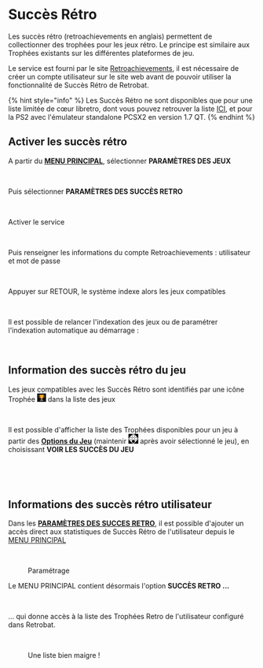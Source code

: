# Succès Rétro

Les succès rétro (retroachievements en anglais) permettent de collectionner des trophées pour les jeux rétro. Le principe est similaire aux Trophées existants sur les différentes plateformes de jeu.

Le service est fourni par le site [Retroachievements](https://retroachievements.org/), il est nécessaire de créer un compte utilisateur sur le site web avant de pouvoir utiliser la fonctionnalité de Succès Rétro de Retrobat.

{% hint style="info" %}
Les Succès Rétro ne sont disponibles que pour une liste limitée de cœur libretro, dont vous pouvez retrouver la liste [ICI](https://docs.libretro.com/guides/retroachievements/#cores-compatibility), et pour la PS2 avec l'émulateur standalone PCSX2 en version 1.7 QT.
{% endhint %}

## Activer les succès rétro

A partir du [**MENU PRINCIPAL**](../navigation/main-menu.md#parametres-des-jeux), sélectionner **PARAMÈTRES DES JEUX**

<div align="left">

<figure><img src="https://i.imgur.com/LJ0AgjE.png" alt=""><figcaption></figcaption></figure>

</div>

Puis sélectionner **PARAMÈTRES DES SUCCÈS RETRO**

<div align="left">

<figure><img src="https://i.imgur.com/guf1frt.png" alt=""><figcaption></figcaption></figure>

</div>

Activer le service

<div align="left">

<figure><img src="https://i.imgur.com/lg8B7uQ.png" alt=""><figcaption></figcaption></figure>

</div>

Puis renseigner les informations du compte Retroachievements : utilisateur et mot de passe

<div align="left">

<figure><img src="https://i.imgur.com/iGyCM8K.png" alt=""><figcaption></figcaption></figure>

</div>

Appuyer sur RETOUR, le système indexe alors les jeux compatibles

<div align="left">

<figure><img src="https://i.imgur.com/vMkmRun.png" alt=""><figcaption></figcaption></figure>

</div>

Il est possible de relancer l'indexation des jeux ou de paramétrer l'indexation automatique au démarrage :&#x20;

<div align="left">

<figure><img src="https://i.imgur.com/t1XGxcP.png" alt=""><figcaption></figcaption></figure>

</div>

## Information des succès rétro du jeu

Les jeux compatibles avec les Succès Rétro sont identifiés par une icône Trophée ![](<../.gitbook/assets/image (12).png>) dans la liste des jeux

<div align="left">

<figure><img src="https://i.imgur.com/Ol9B141.png" alt=""><figcaption></figcaption></figure>

</div>

Il est possible d'afficher la liste des Trophées disponibles pour un jeu à partir des [**Options du Jeu**](../navigation/game-options.md) (maintenir ![A](<../.gitbook/assets/image (20).png>) après avoir sélectionné le jeu), en choisissant **VOIR LES SUCCÈS DU JEU**

<div align="left">

<figure><img src="https://i.imgur.com/Yr8i8nu.png" alt=""><figcaption></figcaption></figure>

</div>

<div align="left">

<figure><img src="https://i.imgur.com/BpdvAFv.png" alt=""><figcaption></figcaption></figure>

</div>

## Informations des succès rétro utilisateur

Dans les [**PARAMÈTRES DES SUCCES RETRO**](retroachievements.md#activer-les-succes-retro), il est possible d'ajouter un accès direct aux statistiques de Succès Rétro de l'utilisateur depuis le [MENU PRINCIPAL](../navigation/main-menu.md)

<div align="left">

<figure><img src="https://i.imgur.com/Qj3mbvt.png" alt=""><figcaption><p>Paramétrage</p></figcaption></figure>

</div>

Le MENU PRINCIPAL contient désormais l'option **SUCCÈS RETRO ...**

<div align="left">

<figure><img src="https://i.imgur.com/sWbOqaR.png" alt=""><figcaption></figcaption></figure>

</div>

... qui donne accès à la liste des Trophées Retro de l'utilisateur configuré dans Retrobat.

<div align="left">

<figure><img src="https://i.imgur.com/ko4Lnxa.png" alt=""><figcaption><p>Une liste bien maigre !</p></figcaption></figure>

</div>




